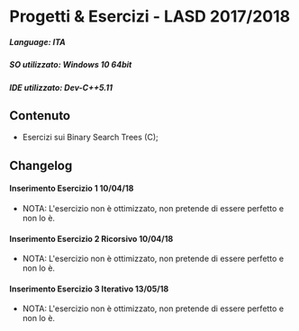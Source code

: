 # Progetti & Esercizi - LASD 2017/2018

##### Language: ITA
##### SO utilizzato: Windows 10 64bit
##### IDE utilizzato: Dev-C++5.11

## Contenuto
- Esercizi sui Binary Search Trees (C);

## Changelog 
#### Inserimento Esercizio 1 10/04/18
- NOTA: L'esercizio non è ottimizzato, non pretende di essere perfetto e non lo è.
#### Inserimento Esercizio 2 Ricorsivo 10/04/18
- NOTA: L'esercizio non è ottimizzato, non pretende di essere perfetto e non lo è. 
#### Inserimento Esercizio 3 Iterativo 13/05/18
- NOTA: L'esercizio non è ottimizzato, non pretende di essere perfetto e non lo è. 
